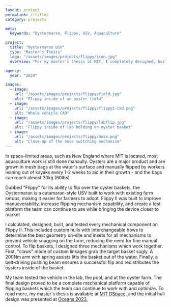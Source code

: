 ```yaml
---
layout: project
permalink: /:title/
category: projects

meta:
  keywords: "Oystermaran, Flippy, USV, Aquaculture"

project:
  title: "Oystermaran USV"
  type: "Master's Thesis"
  logo: "/assets/images/projects/flippy/icon.jpg"
  overview: "For my master's thesis at MIT, I completely designed, built, and tested every mechanical system on the Oystermaran V2, an unmanned surface vessel (USV) developed for high-density oyster farming."

agency:
  year: "2024"

images:
  - image:
    url: "/assets/images/projects/flippy/field.jpg"
    alt: "Flippy inside of an oyster field"
  - image:
    url: "/assets/images/projects/flippy/flippy2-cad.png"
    alt: "Whole vehicle CAD"
  - image:
    url: "/assets/images/projects/flippy/labflip.jpg"
    alt: "Flippy inside of lab holding an oyster basket"
  - image:
    url: "/assets/images/projects/flippy/nose.png"
    alt: "Close-up of the nose switching mechanism"
---
```

<p>In space-limited areas, such as New England where MIT is located, most aquaculture work is still done manaully. Oysters are a major product and are grown in mesh bags at the water's surface and manually flipped by workers leaning out of kayaks every 1-2 weeks to aid in their growth - and the bags can reach almost 30kg (60lbs)</p>

<p> Dubbed "Flippy" for its ability to flip over the oyster baskets, the Oystermaran is a catamaran-style USV built to work with existing farm setups, making it easier for farmers to adopt. Flippy II was built to improve manueverability, increase flipping mechanism capability, and create a test platform the team can continue to use while bringing the device closer to market </p>

<p> I calculated, designed, built, and tested every mechanical component on Flippy II. This included custom hulls with interchangeable bows to determine the best geometry on-site and insets for all mechanisms to prevent vehicle snagging on the farm, reducing the need for fine manual control. To flip baskets, I designed three mechanisms which work together. First, "claws" made of custom linkages grab the target basket sugly. A 200Nm arm with spring assists lifts the basket out of the water. Finally, a belt-driving pushing beam ensures a successful flip and redistributes the oysters inside of the basket. </p>

<p> My team tested the vehicle in the lab, the pool, and at the oyster farm. The final design proved to be a complete mechanical platform capable of flipping baskets which the team can continue to work with and optimize. To read more, my master's thesis is avaliable at <a class="underline" href="https://dspace.mit.edu/handle/1721.1/155892" target="_blank"> MIT DSpace, </a> and the initial hull design was presented at <a class="underline" href="https://ieeexplore.ieee.org/document/10244581" target="_blank"> Oceans 2023. </a> </p>
